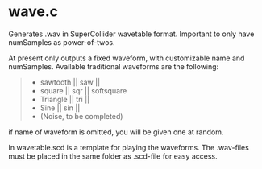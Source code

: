 # wave.c
Generates .wav in SuperCollider wavetable format.
Important to only have numSamples as power-of-twos.
<wave> <file-name> <numSamples> <waveform>

At present only outputs a fixed waveform, with customizable name and numSamples.
Available traditional waveforms are the following:
>    - sawtooth || saw ||
>    - square   || sqr || softsquare
>    - Triangle || tri ||
>    - Sine     || sin ||
>    - (Noise, to be completed)<br/>
  
  if name of waveform is omitted, you will be given one at random.
  
  In wavetable.scd is a template for playing the waveforms.
  The .wav-files must be placed in the same folder as .scd-file for 
  easy access.

 
